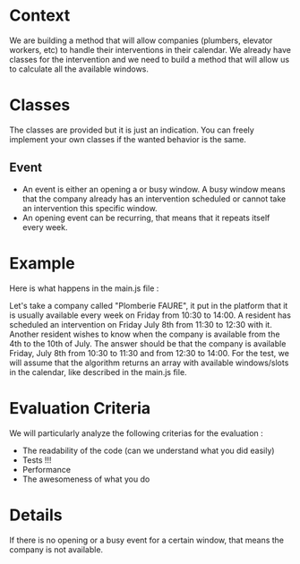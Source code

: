 Context
========
We are building a method that will allow companies (plumbers, elevator workers, etc) to handle their interventions in their calendar. We already have classes for the intervention and we need to build a method that will allow us to calculate all the available windows.

Classes
========
The classes are provided but it is just an indication. You can freely implement your own classes if the wanted behavior is the same.

## Event

* An event is either an opening a or busy window. A busy window means that the company already has an intervention scheduled or cannot take an intervention this specific window.
* An opening event can be recurring, that means that it repeats itself every week.


Example
========
Here is what happens in the main.js file :

Let's take a company called "Plomberie FAURE", it put in the platform that it is usually available every week on Friday from 10:30 to 14:00. A resident has scheduled an intervention on Friday July 8th from 11:30 to 12:30 with it. Another resident wishes to know when the company is available from the 4th to the 10th of July. The answer should be that the company is available Friday, July 8th from 10:30 to 11:30 and from 12:30 to 14:00. For the test, we will assume that the algorithm returns an array with available windows/slots in the calendar, like described in the main.js file.

Evaluation Criteria
==========
We will particularly analyze the following criterias for the evaluation :
* The readability of the code (can we understand what you did easily)
* Tests !!!
* Performance
* The awesomeness of what you do

Details
=======
If there is no opening or a busy event for a certain window, that means the company is not available.